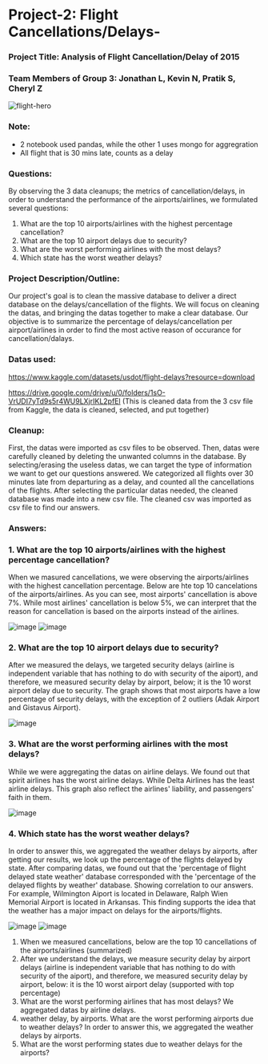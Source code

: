 # Project-2: Flight Cancellations/Delays-


### Project Title: Analysis of Flight Cancellation/Delay of 2015


### Team Members of Group 3: Jonathan L, Kevin N, Pratik S, Cheryl Z

![flight-hero](https://user-images.githubusercontent.com/120348065/226772517-a6562c4d-304a-4fdb-88cb-f1040800ca24.jpg) 


### Note:
-  2 notebook used pandas, while the other 1 uses mongo for aggregration 
- All flight that is 30 mins late, counts as a delay


### Questions:
By observing the 3 data cleanups; the metrics of cancellation/delays, in order to understand the performance of the airports/airlines, we formulated several questions: 
1. What are the top 10 airports/airlines with the highest percentage cancellation?
2. What are the top 10 airport delays due to security?
3. What are the worst performing airlines with the most delays?
4. Which state has the worst weather delays?


### Project Description/Outline: 
Our project's goal is to clean the massive database to deliver a direct database on the delays/cancellation of the flights. We will focus on cleaning the datas, and bringing the datas together to make a clear database. Our objective is to summarize the percentage of delays/cancellation per airport/airlines in order to find the most active reason of occurance for cancellation/dalays.

### Datas used:
https://www.kaggle.com/datasets/usdot/flight-delays?resource=download

https://drive.google.com/drive/u/0/folders/1sO-VrUDI7yTd9s5r4WU9LXjrIKL2pfEl  (This is cleaned data from the 3 csv file from Kaggle, the data is cleaned, selected, and put together)

### Cleanup:
First, the datas were imported as csv files to be observed. Then, datas were carefully cleaned by deleting the unwanted columns in the database. By selecting/erasing the useless datas, we can target the type of information we want to get our questions answered. We categorized all flights over 30 minutes late from departuring as a delay, and counted all the cancellations of the flights. After selecting the particular datas needed, the cleaned database was made into a new csv file. The cleaned csv was imported as csv file to find our answers.  


### Answers:

### 1. What are the top 10 airports/airlines with the highest percentage cancellation?

When we masured cancellations, we were observing the airports/airlines with the highest cancellation percentage. Below are hte top 10 cancelations of the airports/airlines. As you can see, most airports' cancellation is above 7%. While most airlines' cancellation is below 5%, we can interpret that the reason for cancellation is based on the airports instead of the airlines.



![image](https://user-images.githubusercontent.com/120348065/227396214-8a7bb4ef-a780-469a-9976-a0bcb6e03a34.png)  ![image](https://user-images.githubusercontent.com/120348065/227396381-c5545165-badd-4cc7-9534-339ed24821e8.png)

### 2. What are the top 10 airport delays due to security?

After we measured the delays, we targeted security delays (airline is independent variable that has nothing to do with security of the aiport), and therefore, we measured security delay by airport, below; it is the 10 worst airport delay due to security. The graph shows that most airports have a low percentage of security delays, with the exception of 2 outliers (Adak Airport and Gistavus Airport). 


![image](https://user-images.githubusercontent.com/120348065/227397819-954ba479-50c5-4254-8faa-c8e04a5b10ff.png)



### 3. What are the worst performing airlines with the most delays?

While we were aggregating the datas on airline delays. We found out that spirit airlines has the worst airline delays. While Delta Airlines has the least airline delays. This graph also reflect the airlines' liability, and passengers' faith in them. 


![image](https://user-images.githubusercontent.com/120348065/227399701-82de90b1-576b-4dca-a0fe-3029b984dc21.png)



### 4. Which state has the worst weather delays?

In order to answer this, we aggregated the weather delays by airports, after getting our results, we look up the percentage of the flights delayed by state. After comparing datas, we found out that the 'percentage of flight delayed state weather' database corresponded with the 'percentage of the delayed flights by weather' database. Showing correlation to our answers. For example, Wilmington Aiport is located in Delaware, Ralph Wien Memorial Airport is located in Arkansas. This finding supports the idea that the weather has a major impact on delays for the airports/flights.

![image](https://user-images.githubusercontent.com/120348065/227401571-928b8275-ef66-47ee-ae90-eba1f537efc6.png)
![image](https://user-images.githubusercontent.com/120348065/227401542-f9b322be-8a05-4f45-bdc2-26501f2ec67e.png)
  



1. When we measured cancellations, below are the top 10 cancellations of the airports/airlines (summarized)
3. After we understand the delays, we measure security delay by airport delays (airline is independent variable that has nothing to do with security of the aiport), and therefore, we measured security delay by airport, below: it is the 10 worst airport delay (supported with top percentage) 
4. What are the worst performing airlines that has most delays? We aggregated datas by airline delays. 
7. weather delay, by airports. What are the worst performing airports due to weather delays? In order to answer this, we aggregated the weather delays by airports.
8. What are the worst performing states due to weather delays for the airports? 





